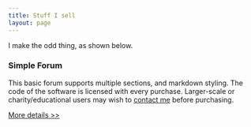 ```yaml
---
title: Stuff I sell
layout: page
---
```


<p>I make the odd thing, as shown below.</p>

### Simple Forum

This basic forum supports multiple sections, and markdown styling. The code of the software is licensed with every purchase. Larger-scale or charity/educational users may wish to [contact me]({{site.baseurl}}/contact/) before purchasing.

<a href="https://gumroad.com/l/forumSpace" class="button button-blue button-big mobile-block">More details >></a>
